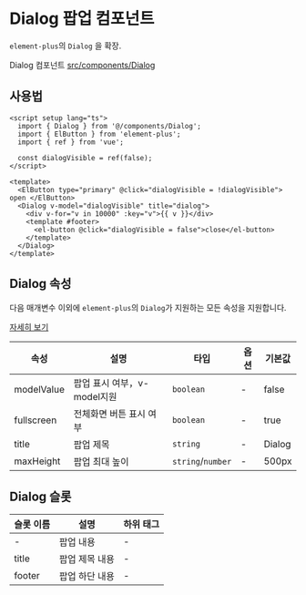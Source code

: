 # Dialog 팝업 컴포넌트

`element-plus`의 `Dialog` 을 확장.

Dialog 컴포넌트 [src/components/Dialog](https://github.com/web2-solution/web2-vue-framework/tree/main/src/components/Dialog)

## 사용법

```vue
<script setup lang="ts">
  import { Dialog } from '@/components/Dialog';
  import { ElButton } from 'element-plus';
  import { ref } from 'vue';

  const dialogVisible = ref(false);
</script>

<template>
  <ElButton type="primary" @click="dialogVisible = !dialogVisible"> open </ElButton>
  <Dialog v-model="dialogVisible" title="dialog">
    <div v-for="v in 10000" :key="v">{{ v }}</div>
    <template #footer>
      <el-button @click="dialogVisible = false">close</el-button>
    </template>
  </Dialog>
</template>
```

## Dialog 속성

다음 매개변수 이외에 `element-plus`의 `Dialog`가 지원하는 모든 속성을 지원합니다.

[자세히 보기](https://element-plus.org/zh-CN/component/dialog.html#%E5%B1%9E%E6%80%A7)

| 속성       | 설명                        | 타입              | 옵션 | 기본값 |
| ---------- | --------------------------- | ----------------- | ------------ | ------ |
| modelValue | 팝업 표시 여부，v-model지원 | `boolean`         | -            | false  |
| fullscreen | 전체화면 버튼 표시 여부     | `boolean`         | -            | true   |
| title      | 팝업 제목                   | `string`          | -            | Dialog |
| maxHeight  | 팝업 최대 높이              | `string`/`number` | -            | 500px  |

## Dialog 슬롯

| 슬롯 이름 | 설명           | 하위 태그 |
| --------- | -------------- | --------- |
| -         | 팝업 내용      | -         |
| title     | 팝업 제목 내용 | -         |
| footer    | 팝업 하단 내용 | -         |
